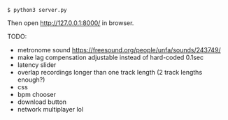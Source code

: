 ```
$ python3 server.py
```

Then open http://127.0.0.1:8000/ in browser.

TODO:
- metronome sound https://freesound.org/people/unfa/sounds/243749/
- make lag compensation adjustable instead of hard-coded 0.1sec
- latency slider
- overlap recordings longer than one track length (2 track lengths enough?)
- css
- bpm chooser
- download button
- network multiplayer lol
